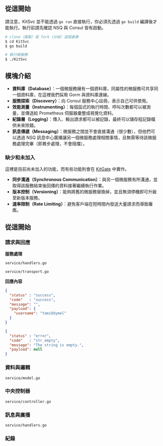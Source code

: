 ## 從這開始

請注意，KitSvc 並不能透過 `go run` 直接執行，你必須先透過 `go build` 編譯後才能執行。執行前請先確認 NSQ 與 Consul 皆有啟動。

```bash
# clone（複製）或 fork（分歧）這個倉庫
$ cd KitSvc
$ go build

# 執行微服務
$ ./KitSvc
```

## 模塊介紹

* **資料庫（Database）**：一個微服務擁有一個資料庫，同屬性的微服務可共享同一個資料庫，在這裡我們採用 Gorm 與資料庫連線。
* **服務探索（Discovery）**：向 Consul 服務中心註冊，表示自己可供使用。
* **效能測量（Instrumenting）**：每個函式的執行時間、呼叫次數都可以被測量，並傳送給 Prometheus 伺服器彙整成視覺化資料。
* **紀錄層（Logging）**：傳入、輸出請求都可以被記錄，最終可以儲存程記錄檔供未來除錯。
* **訊息傳遞（Messaging）**：微服務之間並不會直接溝通（很少數），但他們可以透過 NSQ 訊息中心廣播讓另一個微服務處理相關事情，且無需等待該微服務處理完畢（即異步處理，不會阻擋）。

### 缺少和未加入

這裡是目前尚未加入的功能，而有些功能則會在 [KitGate](https://github.com/TeaMeow/KitGate/) 中實作。

* **同步溝通（Synchronous Communication）**：與另一個微服務有所溝通，並取得該服務結束後回傳的資料接著繼續執行作業。
* **版本控制（Versioning）**：能夠將舊的微服務替換掉，並且無須停機即可升級至新版本服務。
* **速率限制（Rate Limiting）**：避免客戶端在短時間內發送大量請求而導致癱瘓。

## 從這開始

### 請求與回應

**服務處理**

`service/handlers.go`

`service/transport.go`

**回應內容**

```json
{
  "status" : "success",
  "code"   : "success",
  "message": "",
  "payload": {
    "username": "YamiOdymel"
  }
}
```

```json
{
  "status" : "error",
  "code"   : "str_empty",
  "message": "The string is empty.",
  "payload": null
}
```

### 資料與邏輯

`service/model.go`

### 中央控制器

`service/controller.go`

### 訊息與廣播

`service/handlers.go`

### 紀錄
